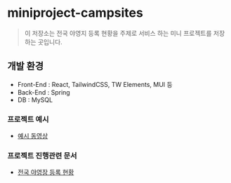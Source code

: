 # miniproject-campsites

> 이 저장소는 전국 야영지 등록 현황을 주제로 서비스 하는 미니 프로젝트를 저장하는 곳입니다.

## 개발 환경

- Front-End : React, TailwindCSS, TW Elements, MUI 등
- Back-End : Spring
- DB : MySQL

### 프로젝트 예시

- [예시 동영상](https://youtu.be/BbT278g_SN0)

### 프로젝트 진행관련 문서

- [전국 야영장 등록 현황](https://www.notion.so/nationalcampsites/d01ab95636f44275b1d78fade054ddd0?v=32cc7e8cf00a47bab19d9cceb40c6fb4)

